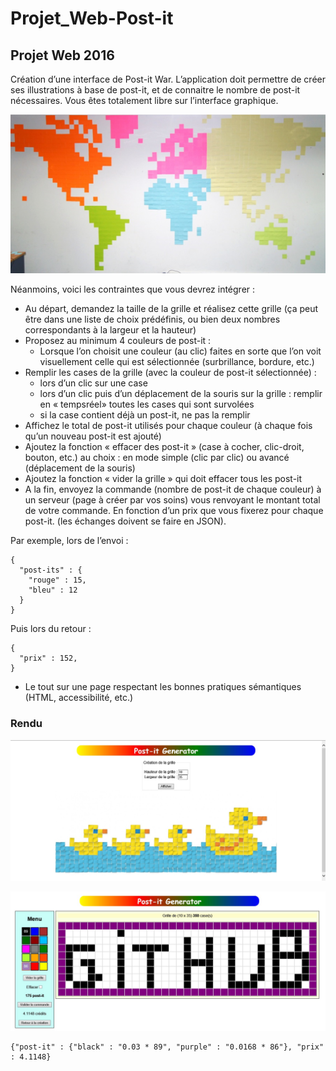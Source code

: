 # Projet_Web-Post-it
## Projet Web 2016
Création d’une interface de Post-it War. L’application doit permettre de créer ses illustrations à base de post-it, et de connaitre le nombre de post-it nécessaires. Vous êtes totalement libre sur l’interface graphique.

![enonce.jpg](img/enonce.jpg)

Néanmoins, voici les contraintes que vous devrez intégrer :
* Au départ, demandez la taille de la grille et réalisez cette grille (ça peut être dans une liste de choix prédéfinis, ou bien deux nombres correspondants à la largeur et la hauteur)
* Proposez au minimum 4 couleurs de post-it :
  * Lorsque l’on choisit une couleur (au clic) faites en sorte que l’on voit visuellement celle qui est sélectionnée (surbrillance, bordure, etc.)
* Remplir les cases de la grille (avec la couleur de post-it sélectionnée) :
  * lors d’un clic sur une case
  * lors d’un clic puis d’un déplacement de la souris sur la grille : remplir en « tempsréel» toutes les cases qui sont survolées
  * si la case contient déjà un post-it, ne pas la remplir
* Affichez le total de post-it utilisés pour chaque couleur (à chaque fois qu’un nouveau post-it est ajouté)
* Ajoutez la fonction « effacer des post-it » (case à cocher, clic-droit, bouton, etc.) au choix : en mode simple (clic par clic) ou avancé (déplacement de la souris)
* Ajoutez la fonction « vider la grille » qui doit effacer tous les post-it
* A la fin, envoyez la commande (nombre de post-it de chaque couleur) à un serveur (page à créer par vos soins) vous renvoyant le montant total de votre commande. En fonction d’un prix que vous fixerez pour chaque post-it. (les échanges doivent se faire en JSON).

Par exemple, lors de l’envoi :
```
{
  "post-its" : {
    "rouge" : 15,
    "bleu" : 12
  }
}
```
Puis lors du retour :
```
{
  "prix" : 152,
}
```
* Le tout sur une page respectant les bonnes pratiques sémantiques (HTML, accessibilité, etc.)
### Rendu

![accueil.jpg](img/accueil.jpg)

![grille.jpg](img/grille.jpg)

```
{"post-it" : {"black" : "0.03 * 89", "purple" : "0.0168 * 86"}, "prix" : 4.1148}
```
